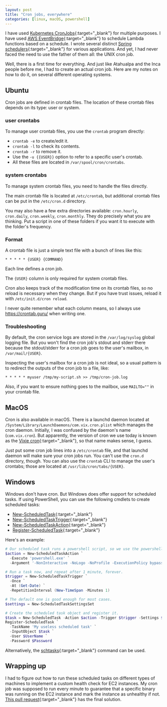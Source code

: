 ```yaml
---
layout: post
title: "Cron jobs, everywhere"
categories: [linux, macOS, powershell]
---
```


I have used [Kubernetes CronJobs](https://kubernetes.io/docs/concepts/workloads/controllers/cron-jobs/){:target="_blank"} for multiple purposes. I have used [AWS EventBridge](https://docs.aws.amazon.com/lambda/latest/dg/services-cloudwatchevents-expressions.html){:target="_blank"} to schedule Lambda functions based on a schedule. I wrote several distinct [Spring schedulers](https://spring.io/guides/gs/scheduling-tasks){:target="_blank"} for various applications. And yet, I had never faced the need to use the father of them all: the UNIX cron job.

Well, there is a first time for everything. And just like Atahualpa and the Inca people before me, I had to create an actual cron job. Here are my notes on how to do it, on several different operating systems.

## Ubuntu

Cron jobs are defined in crontab files. The location of these crontab files depends on its type: user or system.

### user crontabs

To manage user crontab files, you use the `crontab` program directly:
  - `crontab -e` to create/edit it.
  - `crontab -l` to check its contents.
  - `crontab -r` to remove it.
  - Use the `-u {{USER}}` option to refer to a specific user's crontab.
  - All these files are located in `/var/spool/cron/crontabs`.

### system crontabs

To manage system crontab files, you need to handle the files directly.

The main crontab file is located at `/etc/crontab`, but additional crontab files can be put in the `/etc/cron.d` directory.

You may also have a few extra directories available: `cron.hourly`, `cron.daily`, `cron.weekly`, `cron.monthly`. They do precisely what you are thinking. Put a script in one of these folders if you want it to execute with the folder's frequency.

### Format

A crontab file is just a simple text file with a bunch of lines like this:

```text
* * * * * {USER} {COMMAND}
```

Each line defines a cron job.

The `{USER}` column is only required for system crontab files.

Cron also keeps track of the modification time on its crontab files, so no reload is necessary when they change. But if you have trust issues, reload it with `/etc/init.d/cron reload`.

I never quite remember what each column means, so I always use https://crontab.guru/ when writing one.

### Troubleshooting

By default, the cron service logs are stored in the `/var/log/syslog` global logging file. But you won't find the cron job's stdout and stderr there because the stdout/stderr for a cron job goes to the user's mailbox, in `/var/mail/{USER}`.

Inspecting the user's mailbox for a cron job is not ideal, so a usual pattern is to redirect the outputs of the cron job to a file, like:

```
* * * * * myuser /tmp/my-script.sh >> /tmp/cron-job.log
```

Also, if you want to ensure nothing goes to the mailbox, use `MAILTO=""` in your crontab file.

## MacOS

Cron is also available in macOS. There is a launchd daemon located at `/System/Library/LaunchDaemons/com.vix.cron.plist` which manages the cron daemon. Initially, I was confused by the daemon's name (`com.vix.cron`). But apparently, the version of cron we use today is known as the [Vixie cron](https://en.wikipedia.org/wiki/Cron#Modern_versions){:target="_blank"}, so that name makes sense, I guess.

Just put some cron job lines into a `/etc/crontab` file, and that launchd daemon will make sure your cron jobs run. You can't use the `cron.d` directory, though. You can also use the `crontab` CLI to manage the user's crontabs; those are located at `/usr/lib/cron/tabs/{USER}`.

## Windows

Windows don't have cron. But Windows does offer support for scheduled tasks. If using PowerShell, you can use the following cmdlets to create scheduled tasks:
  - [New-ScheduledTask](https://learn.microsoft.com/en-us/powershell/module/scheduledtasks/new-scheduledtask){:target="_blank"}
  - [New-ScheduledTaskTrigger](https://learn.microsoft.com/en-us/powershell/module/scheduledtasks/new-scheduledtasktrigger){:target="_blank"}
  - [New-ScheduledTaskAction](https://learn.microsoft.com/en-us/powershell/module/scheduledtasks/new-scheduledtaskaction){:target="_blank"}
  - [Register-ScheduledTask](https://learn.microsoft.com/en-us/powershell/module/scheduledtasks/register-scheduledtask?view=windowsserver2022-ps){:target="_blank"}

Here's an example:

```powershell
# Our scheduled task runs a powershell script, so we use the powershell command.
$action = New-ScheduledTaskAction `
  -Execute 'powershell.exe' `
  -Argument '-NonInteractive -NoLogo -NoProfile -ExecutionPolicy bypass -File "C:\test.ps1"'

# Run a task now, and repeat after 1 minute, forever.
$trigger = New-ScheduledTaskTrigger `
  -Once `
  -At (Get-Date) `
  -RepetitionInterval (New-TimeSpan -Minutes 1)

# The default one is good enough for most cases.
$settings = New-ScheduledTaskSettingsSet

# Create the scheduled task object and register it.
$task = New-ScheduledTask -Action $action -Trigger $trigger -Settings $settings
Register-ScheduledTask `
  -TaskName 'My useless scheduled task' `
  -InputObject $task `
  -User $UserName `
  -Password $Password
```

Alternatively, the [schtasks](https://learn.microsoft.com/en-us/windows-server/administration/windows-commands/schtasks){:target="_blank"} command can be used.

## Wrapping up

I had to figure out how to run these scheduled tasks on different types of machines to implement a custom health check for EC2 instances. My cron job was supposed to run every minute to guarantee that a specific binary was running on the EC2 instance and mark the instance as unhealthy if not. [This pull request](https://github.com/renderedtext/agent-aws-stack/pull/108){:target="_blank"} has the final solution.
